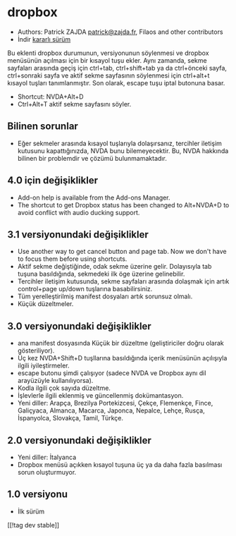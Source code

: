 # dropbox #

* Authors: Patrick ZAJDA <patrick@zajda.fr>, Filaos and other contributors
* İndir [kararlı sürüm][1]

Bu eklenti dropbox durumunun, versiyonunun söylenmesi ve dropbox menüsünün
açılması için bir kısayol tuşu ekler.  Aynı zamanda, sekme sayfaları
arasında geçiş için ctrl+tab, ctrl+shift+tab ya da ctrl+önceki sayfa,
ctrl+sonraki sayfa ve aktif sekme sayfasının söylenmesi için ctrl+alt+t
kısayol tuşları tanımlanmıştır.  Son olarak, escape tuşu iptal butonuna
basar.

* Shortcut: NVDA+Alt+D
* Ctrl+Alt+T aktif sekme sayfasını söyler.

## Bilinen sorunlar ##

* Eğer sekmeler arasında kısayol tuşlarıyla dolaşırsanız, tercihler iletişim kutusunu kapattığınızda, NVDA bunu bilemeyecektir.
Bu, NVDA hakkında bilinen bir problemdir ve çözümü bulunmamaktadır.


## 4.0 için değişiklikler ##

* Add-on help is available from the Add-ons Manager.
* The shortcut to get Dropbox status has been changed to Alt+NVDA+D to avoid
  conflict with audio ducking support.

## 3.1 versiyonundaki değişiklikler ##

* Use another way to get cancel button and page tab. Now we don't have to
  focus them before using shortcuts.
* Aktif sekme değiştiğinde, odak sekme üzerine gelir. Dolayısıyla tab tuşuna
  basıldığında, sekmedeki ilk öge üzerine gelinebilir.
* Tercihler iletişim kutusunda, sekme sayfaları arasında dolaşmak için artık
  control+page up/down tuşlarına basabilirsiniz.
* Tüm yerelleştirilmiş manifest dosyaları artık sorunsuz olmalı.
* Küçük düzeltmeler.

## 3.0 versiyonundaki değişiklikler ##

* ana manifest dosyasında Küçük bir düzeltme (geliştiriciler doğru olarak
  gösteriliyor).
* Üç kez NVDA+Shift+D tuşllarına basıldığında içerik menüsünün açılışıyla
  ilgili iyileştirmeler.
* escape butonu şimdi çalışıyor (sadece NVDA ve Dropbox aynı dil arayüzüyle
  kullanılıyorsa).
* Kodla ilgili çok sayıda düzeltme.
* İşlevlerle ilgili eklenmiş ve güncellenmiş dokümantasyon.
* Yeni diller: Arapça, Brezilya Portekizcesi, Çekçe, Flemenkçe, Fince,
  Galiçyaca, Almanca, Macarca, Japonca, Nepalce, Lehçe, Rusça, İspanyolca,
  Slovakça, Tamil, Türkçe.

## 2.0 versiyonundaki değişiklikler ##

* Yeni diller: İtalyanca
* Dropbox menüsü açıkken kısayol tuşuna üç ya da daha fazla basılması sorun
  oluşturmuyor.

## 1.0 versiyonu ##

* İlk sürüm

[[!tag dev stable]]

[1]: http://addons.nvda-project.org/files/get.php?file=dx
